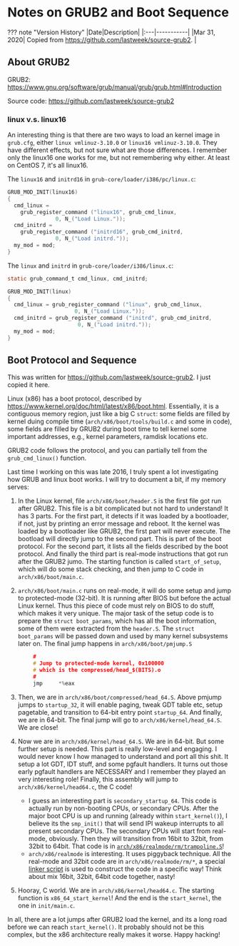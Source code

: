 # Notes on GRUB2 and Boot Sequence

??? note "Version History"
	|Date|Description|
	|:---|-----------|
	|Mar 31, 2020| Copied from https://github.com/lastweek/source-grub2. |

## About GRUB2

GRUB2: https://www.gnu.org/software/grub/manual/grub/grub.html#Introduction

Source code: https://github.com/lastweek/source-grub2

### linux v.s. linux16

An interesting thing is that there are two ways to
load an kernel image in `grub.cfg`, either
`linux vmlinuz-3.10.0` or `linux16 vmlinuz-3.10.0`.
They have different effects, but not sure what are those differences.
I remember only the linux16 one works for me,
but not remembering why either. At least on CentOS 7, it's all linux16.

The `linux16` and `initrd16` in `grub-core/loader/i386/pc/linux.c`:
```c
GRUB_MOD_INIT(linux16)
{
  cmd_linux =
    grub_register_command ("linux16", grub_cmd_linux,
			   0, N_("Load Linux."));
  cmd_initrd =
    grub_register_command ("initrd16", grub_cmd_initrd,
			   0, N_("Load initrd."));
  my_mod = mod;
}

```

The `linux` and `initrd` in `grub-core/loader/i386/linux.c`:
```c
static grub_command_t cmd_linux, cmd_initrd;

GRUB_MOD_INIT(linux)
{
  cmd_linux = grub_register_command ("linux", grub_cmd_linux,
				     0, N_("Load Linux."));
  cmd_initrd = grub_register_command ("initrd", grub_cmd_initrd,
				      0, N_("Load initrd."));
  my_mod = mod;
}
```

## Boot Protocol and Sequence

This was written for https://github.com/lastweek/source-grub2. I just copied it here.

Linux (x86) has a boot protocol, described by https://www.kernel.org/doc/html/latest/x86/boot.html.
Essentially, it is a contiguous memory region, just like a big C `struct`:
some fields are filled by kernel duing compile time (`arch/x86/boot/tools/build.c` and some in code),
some fields are filled by GRUB2 during boot time to tell kernel some
important addresses, e.g., kernel parameters, ramdisk locations etc.

GRUB2 code follows the protocol, and you can partially tell from the `grub_cmd_linux()` function.

Last time I working on this was late 2016, I truly spent a lot investigating
how GRUB and linux boot works. I will try to document a bit, if my memory serves:

1. In the Linux kernel, file `arch/x86/boot/header.S` is the first file got run after GRUB2.
This file is a bit complicated but not hard to understand!
It has 3 parts.
For the first part, it detects if it was loaded by a bootloader, if not, just by printing an error message and reboot.
It the kernel was loaded by a bootloader like GRUB2, the first part will never execute.
The bootload will directly jump to the second part. This is part of the boot protocol.
For the second part, it lists all the fields described by the boot protocol.
And finally the third part is real-mode instructions that got run after the GRUB2 jumo.
The starting function is called `start_of_setup`, which will do some stack checking,
and then jump to C code in `arch/x86/boot/main.c`.

2. `arch/x86/boot/main.c` runs on real-mode, it will do some setup and jump to protected-mode (32-bit).
It is running after BIOS but before the actual Linux kernel.
Thus this piece of code must rely on BIOS to do stuff, which makes it very unique.
The major task of the setup code is to prepare the `struct boot_params`, which has all the boot information, some of them were extracted from the `header.S`. The `struct boot_params` will be passed down and used by many kernel subsystems later on.
The final jump happens in `arch/x86/boot/pmjump.S`
```c
        #
        # Jump to protected-mode kernel, 0x100000
        # which is the compressed/head_$(BITS).o
        #
        jmp     *%eax
```

3. Then, we are in `arch/x86/boot/compressed/head_64.S`.
Above pmjump jumps to `startup_32`, it will enable paging, tweak GDT table etc, setup pagetable, and transition to 64-bit entry point `startup_64`. 
And finally, we are in 64-bit. The final jump will go to `arch/x86/kernel/head_64.S`. We are close!

4. Now we are in `arch/x86/kernel/head_64.S`. We are in 64-bit. But some further setup is needed. This part is really low-level and engaging. I would never know I how managed to understand and port all this shit. It setup a lot GDT, IDT stuff, and some pgfault handlers. It turns out those early pgfault handlers are NECESSARY and I remember they played an very interesting role! Finally, this assembly will jump to `arch/x86/kernel/head64.c`, the C code!
    - I guess an interesting part is `secondary_startup_64`. This code is actually run by non-booting CPUs, or secondary CPUs.
      After the major boot CPU is up and running (already within `start_kernel()`), I believe its the `smp_init()` that will send IPI wakeup interrupts to all present secondary CPUs.
      The secondary CPUs will start from real-mode, obviously. Then they will transition from 16bit to 32bit, from 32bit to 64bit. That code is in [`arch/x86/realmode/rm/trampoline.S`](https://github.com/WukLab/LegoOS/blob/master/arch/x86/realmode/rm/trampoline.S)!
    - `arch/x86/realmode` is interesting. It uses piggyback technique. All the real-mode and 32bit code are in `arch/x86/realmode/rm/*`, a special [linker script](https://github.com/WukLab/LegoOS/blob/master/arch/x86/realmode/rm/ld.lds.S) is used to construct the code in a specific way! Think about mix 16bit, 32bit, 64bit code together, nasty!

5. Hooray, C world. We are in `arch/x86/kernel/head64.c`. The starting function is `x86_64_start_kernel`! And the end is the `start_kernel`, the one in `init/main.c`.

In all, there are a lot jumps after GRUB2 load the kernel, and its a long road before we can reach `start_kernel()`. It probably should not be this complex, but the x86 architecture really makes it worse. Happy hacking!
